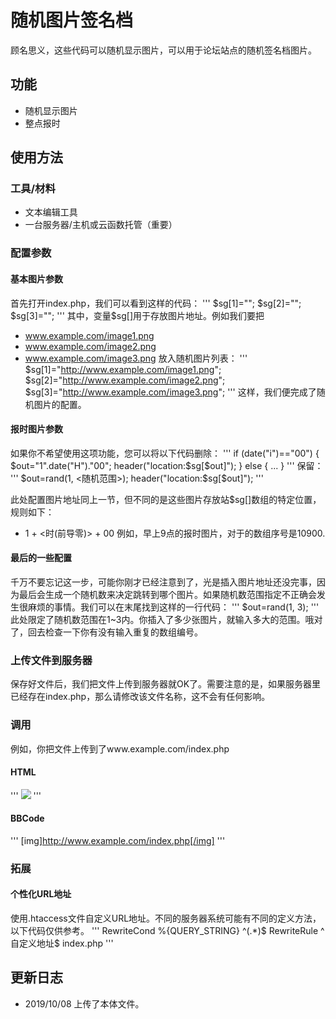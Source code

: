 # 随机图片签名档
顾名思义，这些代码可以随机显示图片，可以用于论坛站点的随机签名档图片。

## 功能
* 随机显示图片
* 整点报时

## 使用方法
### 工具/材料
* 文本编辑工具
* 一台服务器/主机或云函数托管（重要）

### 配置参数
#### 基本图片参数
首先打开index.php，我们可以看到这样的代码：
'''
  $sg[1]=""; 
	$sg[2]=""; 
	$sg[3]=""; 
'''
其中，变量$sg[]用于存放图片地址。例如我们要把
* www.example.com/image1.png
* www.example.com/image2.png
* www.example.com/image3.png
放入随机图片列表：
'''
  $sg[1]="http://www.example.com/image1.png"; 
	$sg[2]="http://www.example.com/image2.png"; 
	$sg[3]="http://www.example.com/image3.png"; 
'''
这样，我们便完成了随机图片的配置。

#### 报时图片参数
如果你不希望使用这项功能，您可以将以下代码删除：
'''
  if (date("i")=="00") {
 		$out="1".date("H")."00";
		header("location:$sg[$out]"); 
	} else { ... }
'''
保留：
'''
		$out=rand(1, <随机范围>);
		header("location:$sg[$out]"); 
'''

此处配置图片地址同上一节，但不同的是这些图片存放站$sg[]数组的特定位置，规则如下：
* 1 + <时(前导零)> + 00
例如，早上9点的报时图片，对于的数组序号是10900.

#### 最后的一些配置
千万不要忘记这一步，可能你刚才已经注意到了，光是插入图片地址还没完事，因为最后会生成一个随机数来决定跳转到哪个图片。如果随机数范围指定不正确会发生很麻烦的事情。我们可以在末尾找到这样的一行代码：
'''
  $out=rand(1, 3);
'''
此处限定了随机数范围在1~3内。你插入了多少张图片，就输入多大的范围。哦对了，回去检查一下你有没有输入重复的数组编号。

### 上传文件到服务器
保存好文件后，我们把文件上传到服务器就OK了。需要注意的是，如果服务器里已经存在index.php，那么请修改该文件名称，这不会有任何影响。

### 调用
例如，你把文件上传到了www.example.com/index.php

#### HTML
'''
<img src="http://www.example.com/index.php" />
'''
#### BBCode
'''
[img]http://www.example.com/index.php[/img]
'''

### 拓展
#### 个性化URL地址
使用.htaccess文件自定义URL地址。不同的服务器系统可能有不同的定义方法，以下代码仅供参考。
'''
RewriteCond %{QUERY_STRING} ^(.*)$
RewriteRule ^自定义地址$ index.php
'''

## 更新日志
* 2019/10/08 上传了本体文件。
